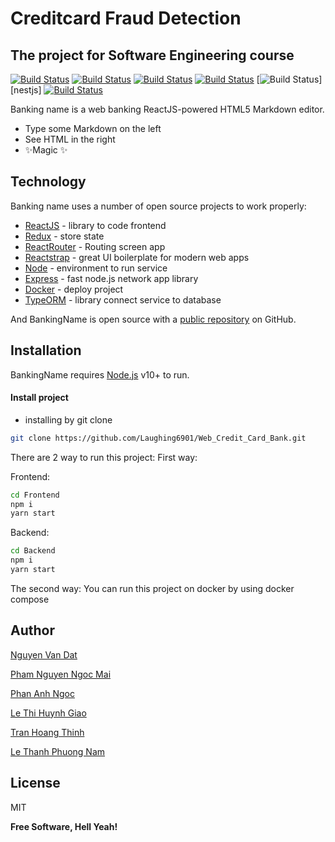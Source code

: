 # Creditcard Fraud Detection
## The project for Software Engineering course


 [![Build Status](https://img.shields.io/badge/Build-passing-success)](https://nodejs.org/en/download/) [![Build Status](https://img.shields.io/badge/Node-v14.17.6-brightgreen)][node] [![Build Status](https://img.shields.io/badge/React-v17.0.2-important)][reactjs] [![Build Status](https://img.shields.io/badge/Redux-v7.5.0-orange)][redux] [![Build Status](https://shields.io/badge/Nestjs-v-green)][nestjs] [![Build Status](https://img.shields.io/badge/MySql-v8.0.0-success)][mysql]

Banking name is a web banking 
ReactJS-powered HTML5 Markdown editor.

- Type some Markdown on the left
- See HTML in the right
- ✨Magic ✨

## Technology

Banking name uses a number of open source projects to work properly:

- [ReactJS] - library to code frontend
- [Redux] - store state
- [ReactRouter] - Routing screen app
- [Reactstrap] - great UI boilerplate for modern web apps
- [Node] - environment to run service 
- [Express] - fast node.js network app library
- [Docker] - deploy project 
- [TypeORM] - library connect service to database

And BankingName is open source with a [public repository](https://github.com/miqann/PDM-Project/tree/main/FrontEnd/src/components)
 on GitHub.

## Installation

BankingName requires [Node.js](https://nodejs.org/) v10+ to run.
#### Install project
- installing by git clone
```bash
git clone https://github.com/Laughing6901/Web_Credit_Card_Bank.git
```
There are 2 way to run this project: 
First way:

Frontend:

```bash
cd Frontend
npm i
yarn start
```

Backend:

```bash
cd Backend
npm i
yarn start
```

The second way:
You can run this project on docker by using docker compose

## Author
 [Nguyen Van Dat](https://github.com/Laughing6901)

 [Pham Nguyen Ngoc Mai](https://github.com/MayPham2571)

 [Phan Anh Ngoc](https://github.com/sarah-phan)

 [Le Thi Huynh Giao](https://github.com/huynhgiao1012)

 [Tran Hoang Thinh](https://github.com/tht216)

 [Le Thanh Phuong Nam](https://github.com/NamBobby)

## License

MIT

**Free Software, Hell Yeah!**

[//]: # (These are reference links used in the body of this note and get stripped out when the markdown processor does its job. There is no need to format nicely because it shouldn't be seen. Thanks SO - http://stackoverflow.com/questions/4823468/store-comments-in-markdown-syntax)

   [git-repo-url]: <https://github.com/Laughing6901/Web_Credit_Card_Bank>
   [Redux]: <http://redux.js.org>
   [MySql]: <http://mysql.com>
   [node]: <http://nodejs.org>
   [Reactstrap]: <http://twitter.github.com/bootstrap/>
   [express]: <http://expressjs.com>
   [ReactJS]: <https://reactjs.org>
   [Docker]: <https://www.docker.com>
   [ReactRouter]: <https://reactrouter.com>
   [TypeORM]: <https://typeorm.io/#/>